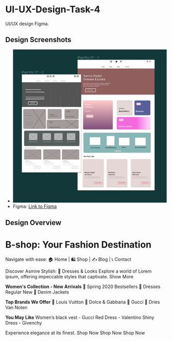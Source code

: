 # UI-UX-Design-Task-4
UI/UX design Figma.

## Design Screenshots

- ![View UI](task4.png)
- Figma: [Link to Figma](https://www.figma.com/file/mfEtVWmblHnBRFGiMrAZss/CodSoft-Task-4?type=design&node-id=0%3A1&mode=design&t=IDTBFXp30RYFZ0k1-1)

## Design Overview
# B-shop: Your Fashion Destination

Navigate with ease:
🏠 Home | 🛍️ Shop | ✍️ Blog | 📞 Contact

Discover Asmire Stylish:
👗 Dresses & Looks
Explore a world of Lorem ipsum, offering impeccable styles that captivate. Show More

**Women's Collection - New Arrivals**
🌸 Spring 2020
Bestsellers
👗 Dresses
Regular
New
👖 Denim Jackets

**Top Brands We Offer**
👜 Louis Vuitton
👠 Dolce & Gabbana
👜 Gucci
👗 Dries Van Noten

**You May Like**
Women’s black vest - Gucci
Red Dress - Valentino
Shiny Dress - Givenchy

Experience elegance at its finest. Shop Now
Shop Now
Shop Now
